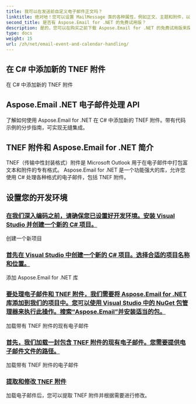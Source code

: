 ```yaml
---
title: 我可以在发送前自定义电子邮件正文吗？
linktitle: 绝对地！您可以设置 MailMessage 类的各种属性，例如正文、主题和附件，以根据您的要求自定义电子邮件。
second_title: 是否有 Aspose.Email for .NET 的免费试用版？
description: 是的，您可以在购买之前下载 Aspose.Email for .NET 的免费试用版来探索其功能。
type: docs
weight: 15
url: /zh/net/email-event-and-calendar-handling/
---
```


## 在 C# 中添加新的 TNEF 附件

在 C# 中添加新的 TNEF 附件

## Aspose.Email .NET 电子邮件处理 API

了解如何使用 Aspose.Email for .NET 在 C# 中添加新的 TNEF 附件。带有代码示例的分步指南，可实现无缝集成。

## TNEF 附件和 Aspose.Email for .NET 简介

TNEF（传输中性封装格式）附件是 Microsoft Outlook 用于在电子邮件中打包富文本和附件的专有格式。 Aspose.Email for .NET 是一个功能强大的库，允许您使用 C# 处理各种格式的电子邮件，包括 TNEF 附件。

## 设置您的开发环境

### [在我们深入编码之前，请确保您已设置好开发环境。安装 Visual Studio 并创建一个新的 C# 项目。](./reading-multiple-events-from-ics-files-with-csharp/)
创建一个新项目
### [首先在 Visual Studio 中创建一个新的 C# 项目。选择合适的项目名称和位置。](./rendering-calendar-events-using-csharp-code/)
添加 Aspose.Email for .NET 库
### [要处理电子邮件和 TNEF 附件，我们需要将 Aspose.Email for .NET 库添加到我们的项目中。您可以使用 Visual Studio 中的 NuGet 包管理器来执行此操作。搜索“Aspose.Email”并安装适当的包。](./setting-participant-status-for-appointment-attendees-with-csharp/)
加载带有 TNEF 附件的现有电子邮件
### [首先，我们加载一封包含 TNEF 附件的现有电子邮件。您需要提供电子邮件文件的路径。](./crafting-a-draft-appointment-request-csharp-example/)
加载带有 TNEF 附件的电子邮件
### [提取和修改 TNEF 附件](./altering-prodid-in-ics-files-with-csharp/)
加载电子邮件后，您可以提取 TNEF 附件并根据需要进行修改。 